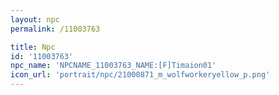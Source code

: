 ```yaml
---
layout: npc
permalink: /11003763

title: Npc
id: '11003763'
npc_name: 'NPCNAME_11003763_NAME:[F]Timaion01'
icon_url: 'portrait/npc/21000871_m_wolfworkeryellow_p.png'
---
```

